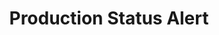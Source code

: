 ---
layout: article
title: Production Status Alert
description: 
  - This template displays the current status of the production and displays a clear warning message in case of errors. This allows errors to be detected and resolved quickly.
lang: en
weight: 500
isDraft: false
ref: Production_Status_Alert
category:
  - Production
  - Alert
  - Status
image: Production_Status_Alert_EN.png
download: Production_Status_Alert_EN.pbmx
overview_description:
overview_benefits:
overview_data_sources:
---